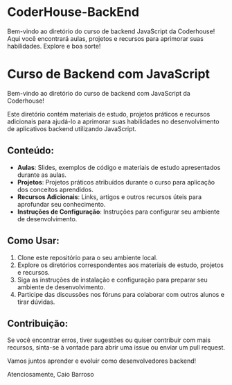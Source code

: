 # CoderHouse-BackEnd
Bem-vindo ao diretório do curso de backend JavaScript da Coderhouse! Aqui você encontrará aulas, projetos e recursos para aprimorar suas habilidades. Explore e boa sorte!


# Curso de Backend com JavaScript

Bem-vindo ao diretório do curso de backend com JavaScript da Coderhouse!

Este diretório contém materiais de estudo, projetos práticos e recursos adicionais para ajudá-lo a aprimorar suas habilidades no desenvolvimento de aplicativos backend utilizando JavaScript.

## Conteúdo:

- **Aulas**: Slides, exemplos de código e materiais de estudo apresentados durante as aulas.
- **Projetos**: Projetos práticos atribuídos durante o curso para aplicação dos conceitos aprendidos.
- **Recursos Adicionais**: Links, artigos e outros recursos úteis para aprofundar seu conhecimento.
- **Instruções de Configuração**: Instruções para configurar seu ambiente de desenvolvimento.

## Como Usar:

1. Clone este repositório para o seu ambiente local.
2. Explore os diretórios correspondentes aos materiais de estudo, projetos e recursos.
3. Siga as instruções de instalação e configuração para preparar seu ambiente de desenvolvimento.
4. Participe das discussões nos fóruns para colaborar com outros alunos e tirar dúvidas.

## Contribuição:

Se você encontrar erros, tiver sugestões ou quiser contribuir com mais recursos, sinta-se à vontade para abrir uma issue ou enviar um pull request.

Vamos juntos aprender e evoluir como desenvolvedores backend!

Atenciosamente,
Caio Barroso

